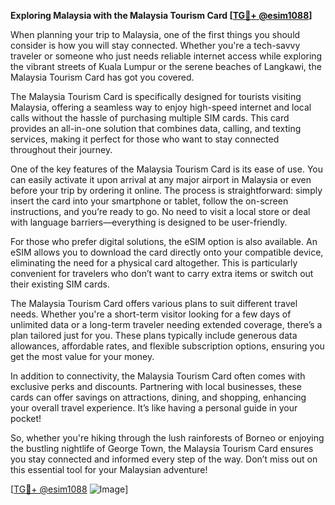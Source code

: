 **Exploring Malaysia with the Malaysia Tourism Card [[TG💪+ @esim1088](https://t.me/s/esim1088)]**

When planning your trip to Malaysia, one of the first things you should consider is how you will stay connected. Whether you're a tech-savvy traveler or someone who just needs reliable internet access while exploring the vibrant streets of Kuala Lumpur or the serene beaches of Langkawi, the Malaysia Tourism Card has got you covered.

The Malaysia Tourism Card is specifically designed for tourists visiting Malaysia, offering a seamless way to enjoy high-speed internet and local calls without the hassle of purchasing multiple SIM cards. This card provides an all-in-one solution that combines data, calling, and texting services, making it perfect for those who want to stay connected throughout their journey.

One of the key features of the Malaysia Tourism Card is its ease of use. You can easily activate it upon arrival at any major airport in Malaysia or even before your trip by ordering it online. The process is straightforward: simply insert the card into your smartphone or tablet, follow the on-screen instructions, and you’re ready to go. No need to visit a local store or deal with language barriers—everything is designed to be user-friendly.

For those who prefer digital solutions, the eSIM option is also available. An eSIM allows you to download the card directly onto your compatible device, eliminating the need for a physical card altogether. This is particularly convenient for travelers who don’t want to carry extra items or switch out their existing SIM cards.

The Malaysia Tourism Card offers various plans to suit different travel needs. Whether you're a short-term visitor looking for a few days of unlimited data or a long-term traveler needing extended coverage, there’s a plan tailored just for you. These plans typically include generous data allowances, affordable rates, and flexible subscription options, ensuring you get the most value for your money.

In addition to connectivity, the Malaysia Tourism Card often comes with exclusive perks and discounts. Partnering with local businesses, these cards can offer savings on attractions, dining, and shopping, enhancing your overall travel experience. It’s like having a personal guide in your pocket!

So, whether you're hiking through the lush rainforests of Borneo or enjoying the bustling nightlife of George Town, the Malaysia Tourism Card ensures you stay connected and informed every step of the way. Don’t miss out on this essential tool for your Malaysian adventure! 

[[TG💪+ @esim1088](https://t.me/s/esim1088) ![Image](https://i.postimg.cc/Y0z9fWf4/image.png)]